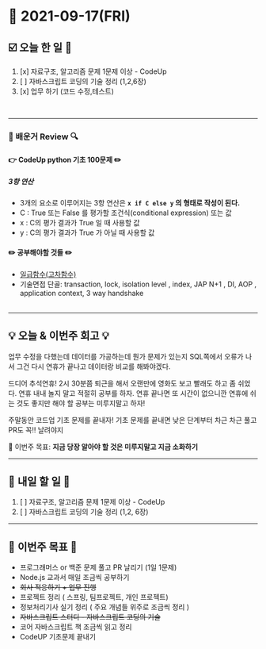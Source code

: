# 📆 2021-09-17(FRI)
## ☑️ 오늘 한 일 📑
1. [x] 자료구조, 알고리즘 문제 1문제 이상 - CodeUp
2. [ ] 자바스크립트 코딩의 기술 정리 (1,2,6장)
3. [x] 업무 하기 (코드 수정,테스트)
<br>

***

### 📌️ 배운거 Review 🔍️

#### 👉 CodeUp python 기초 100문제 ✏️
##### 3항 연산
- 3개의 요소로 이루어지는 3항 연산은 **`x if C else y` 의 형태로 작성이 된다.**
- C : True 또는 False 를 평가할 조건식(conditional expression) 또는 값
- x : C의 평가 결과가 True 일 때 사용할 값
- y : C의 평가 결과가 True 가 아닐 때 사용할 값

####  ✏️ 공부해야할 것들  ✏️
- [일급함수(고차함수)](https://developer.mozilla.org/ko/docs/Glossary/First-class_Function) 
- 기술면접 단골:  transaction, lock, isolation level , index, JAP N+1 , DI, AOP , application context, 3 way handshake 
<br><br>

***

## 💡 오늘 & 이번주 회고  💡

업무 수정을 다했는데 데이터를 가공하는데 뭔가 문제가 있는지 SQL쪽에서 오류가 나서 그건 다시 연휴가 끝나고 데이터랑 비교를 해봐야겠다. 

드디어 추석연휴! 2시 30분쯤 퇴근을 해서 오랜만에 영화도 보고 빨래도 하고 좀 쉬었다. 연휴 내내 놀지 말고 적절히 공부를 하자.
연휴 끝나면 또 시간이 없으니깐 연휴에 쉬는 것도 좋지만 해야 할 공부는 미루지말고 하자! 

주말동안 코드업 기초 문제를 끝내자! 기초 문제를 끝내면 낮은 단계부터 차근 차근 풀고 PR도 꼭!! 날려야지 

🎯 이번주 목표: **지금 당장 알아야 할 것은 미루지말고 지금 소화하기** 

***

## 🎯 내일 할 일 🎯
1. [ ] 자료구조, 알고리즘 문제 1문제 이상 - CodeUp
2. [ ] 자바스크립트 코딩의 기술 정리 (1,2, 6장)



***

## 🏁 이번주 목표 🏁
- 프로그래머스 or 백준 문제 풀고 PR 날리기 (1일 1문제)
- Node.js 교과서 매일 조금씩 공부하기
- ~~회사 적응하기 + 업무 진행~~
- 프로젝트 정리 ( 스프링, 팀프로젝트, 개인 프로젝트)
- 정보처리기사 실기 정리 ( 주요 개념들 위주로 조금씩 정리 )
- ~~자바스크립트 스터디 - 자바스크립트 코딩의 기술~~
- 코어 자바스크립트 책 조금씩 읽고 정리
- CodeUP 기초문제 끝내기
